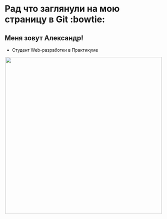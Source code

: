 # Рад что заглянули на мою страницу в Git :bowtie:
## Меня зовут Александр!
+ Студент Web-разработки в Практикуме
<div id="header" align="center">
  <img src="https://media.giphy.com/media/JIX9t2j0ZTN9S/giphy.gif" width="500"/>
</div>



